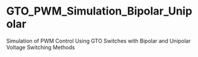 # GTO_PWM_Simulation_Bipolar_Unipolar
Simulation of PWM Control Using GTO Switches with Bipolar and Unipolar Voltage Switching Methods
